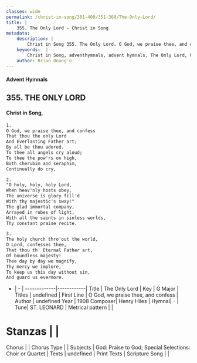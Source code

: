 ```yaml
---
classes: wide
permalink: /christ-in-song/301-400/351-360/The-Only-Lord/
title: |
    355. The Only Lord - Christ in Song
metadata:
    description: |
        Christ in Song 355. The Only Lord. O God, we praise thee, and confess That thou the only Lord And Everlasting Father art; By all be thou adored. To thee all angels cry aloud; To thee the pow'rs on high, Both cherubim and seraphim, Continually do cry,
    keywords:  |
        Christ in Song, adventhymnals, advent hymnals, The Only Lord, O God, we praise thee, and confess. 
    author: Brian Onang'o
---
```


#### Advent Hymnals
## 355. THE ONLY LORD
####  Christ in Song,

```txt
1.
O God, we praise thee, and confess
That thou the only Lord
And Everlasting Father art;
By all be thou adored.
To thee all angels cry aloud;
To thee the pow'rs on high,
Both cherubim and seraphim,
Continually do cry,

2.
"O holy, holy, holy Lord,
When heav'nly hosts obey,
The universe is glory fill'd
With thy majestic's sway!"
The glad immortal company,
Arrayed in robes of light,
With all the saints in sinless worlds,
Thy constant praise recite.

3.
The holy church thro'out the world,
O Lord, confesses thee,
That thou th' Eternal Father art,
Of boundless majesty!
Thee day by day we magnify,
Thy mercy we implore,
To keep us this day without sin,
And guard us evermore.

```

- |   -  |
-------------|------------|
Title | The Only Lord |
Key | G Major |
Titles | undefined |
First Line | O God, we praise thee, and confess |
Author | undefined
Year | 1908
Composer| Henry Hiles |
Hymnal|  - |
Tune| ST. LEONARD |
Metrical pattern | |
# Stanzas |  |
Chorus |  |
Chorus Type |  |
Subjects | God: Praise to God; Special Selections: Choir or Quartet |
Texts | undefined |
Print Texts | 
Scripture Song |  |
    
